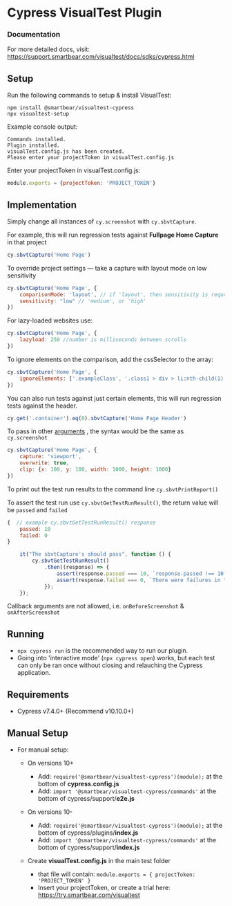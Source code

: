 # Cypress VisualTest Plugin

### Documentation

For more detailed docs, visit: https://support.smartbear.com/visualtest/docs/sdks/cypress.html

## Setup

Run the following commands to setup & install VisualTest:

```shell
npm install @smartbear/visualtest-cypress
npx visualtest-setup
```

Example console output:

```console
Commands installed.
Plugin installed.
visualTest.config.js has been created.
Please enter your projectToken in visualTest.config.js
```

Enter your projectToken in visualTest.config.js:

```javascript
module.exports = {projectToken: 'PROJECT_TOKEN'}
```

## Implementation

Simply change all instances of ```cy.screenshot``` with ```cy.sbvtCapture```.

For example, this will run regression tests against **Fullpage Home Capture** in that project

```javascript
cy.sbvtCapture('Home Page')
```

To override project settings — take a capture with layout mode on low sensitivity

```javascript
cy.sbvtCapture('Home Page', {
    comparisonMode: 'layout', // if 'layout', then sensitivity is requried, OR 'detailed' with no sensitivity
    sensitivity: "low" // 'medium', or 'high'
})
```

For lazy-loaded websites use:

```javascript
cy.sbvtCapture('Home Page', {
    lazyload: 250 //number is milliseconds between scrolls 
})
```

To ignore elements on the comparison, add the cssSelector to the array:

```javascript
cy.sbvtCapture('Home Page', {
    ignoreElements: ['.exampleClass', '.class1 > div > li:nth-child(1)']
})
```

You can also run tests against just certain elements, this will run regression tests against the header.

```javascript
cy.get('.container').eq(0).sbvtCapture('Home Page Header')
```

To pass in other [arguments](https://docs.cypress.io/api/commands/screenshot#Arguments) , the syntax would be the same as ```cy.screenshot```

```javascript
cy.sbvtCapture('Home Page', {
    capture: 'viewport',
    overwrite: true,
    clip: {x: 100, y: 100, width: 1000, height: 1000}
})
```

To print out the test run results to the command line ```cy.sbvtPrintReport()```

To assert the test run use ```cy.sbvtGetTestRunResult()```, the return value will be ```passed``` and ```failed```

```javascript
{  // example cy.sbvtGetTestRunResult() response
    passed: 10
    failed: 0
}
```

```javascript
    it("The sbvtCapture's should pass", function () {
        cy.sbvtGetTestRunResult()
            .then((response) => {
                assert(response.passed === 10, `response.passed !== 10: ${JSON.stringify(response)}`);
                assert(response.failed === 0, `There were failures in the test run: ${JSON.stringify(response)}`);
            });
    });
```


Callback arguments are not allowed, i.e. ```onBeforeScreenshot``` & ```onAfterScreenshot```

## Running

- ```npx cypress run``` is the recommended way to run our plugin.
- Going into 'interactive mode' (```npx cypress open```) works, but each test can only be ran once without closing and relauching the Cypress application.

## Requirements

- Cypress v7.4.0+ (Recommend v10.10.0+)

## Manual Setup

- For manual setup:
    - On versions 10+
        - Add: ```require('@smartbear/visualtest-cypress')(module);``` at the bottom of **cypress.config.js**
        - Add: ```import '@smartbear/visualtest-cypress/commands'``` at the bottom of cypress/support/**e2e.js**

    - On versions 10-
        - Add: ```require('@smartbear/visualtest-cypress')(module);``` at the bottom of cypress/plugins/**index.js**
        - Add: ```import '@smartbear/visualtest-cypress/commands'``` at the bottom of cypress/support/**index.js**
    - Create **visualTest.config.js** in the main test folder
        - that file will contain:
          ```module.exports = { projectToken: 'PROJECT_TOKEN' }```
        - Insert your projectToken, or create a trial here: https://try.smartbear.com/visualtest
     


